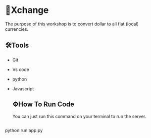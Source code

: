 # 🎯Xchange
The purpose of this workshop is to convert dollar to all fiat (local) currencies. 

## 🛠️Tools
- Git
- Vs code
- python
- Javascript

  ## ⚙️How To Run Code
  You can just run this command on your terminal to run the server.
  ```
python run app.py
  ```
